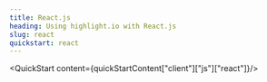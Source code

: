 ```yaml
---
title: React.js
heading: Using highlight.io with React.js
slug: react
quickstart: react
---
```


<QuickStart content={quickStartContent["client"]["js"]["react"]}/>
